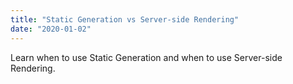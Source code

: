 ```yaml
---
title: "Static Generation vs Server-side Rendering"
date: "2020-01-02"
---
```


Learn when to use Static Generation and when to use Server-side Rendering.
